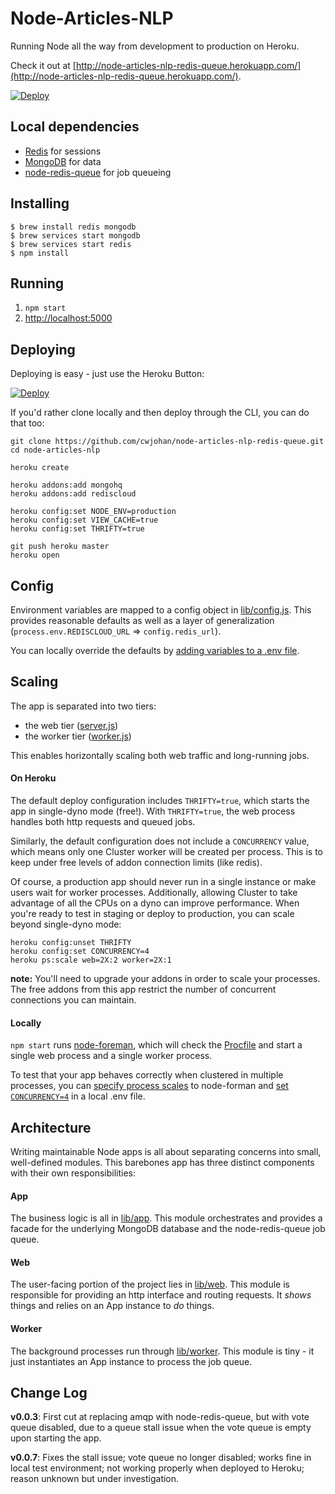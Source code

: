 # Node-Articles-NLP

Running Node all the way from development to production on Heroku.

Check it out at [http://node-articles-nlp-redis-queue.herokuapp.com/](http://node-articles-nlp-redis-queue.herokuapp.com/).

[![Deploy](https://www.herokucdn.com/deploy/button.png)](https://heroku.com/deploy?template=https://github.com/cwjohan/node-articles-nlp-redis-queue)

## Local dependencies

- [Redis](http://redis.io/) for sessions
- [MongoDB](http://www.mongodb.org/) for data
- [node-redis-queue](https://github.com/cwjohan/node-articles-nlp-redis-queue) for job queueing

## Installing

```
$ brew install redis mongodb
$ brew services start mongodb
$ brew services start redis
$ npm install
```

## Running

1. `npm start`
2. [http://localhost:5000](http://localhost:5000)

## Deploying

Deploying is easy - just use the Heroku Button:

[![Deploy](https://www.herokucdn.com/deploy/button.png)](https://heroku.com/deploy?template=https://github.com/cwjohan/node-articles-nlp-redis-queue)

If you'd rather clone locally and then deploy through the CLI, you can do that too:

```
git clone https://github.com/cwjohan/node-articles-nlp-redis-queue.git
cd node-articles-nlp

heroku create

heroku addons:add mongohq
heroku addons:add rediscloud

heroku config:set NODE_ENV=production
heroku config:set VIEW_CACHE=true
heroku config:set THRIFTY=true

git push heroku master
heroku open
```

## Config

Environment variables are mapped to a config object in [lib/config.js](https://github.com/cwjohan/node-articles-nlp-redis-queue/blob/master/lib/config.js).
This provides reasonable defaults as well as a layer of generalization
(`process.env.REDISCLOUD_URL` => `config.redis_url`).

You can locally override the defaults by
[adding variables to a .env file](https://github.com/strongloop/node-foreman#environmental-variables).

## Scaling

The app is separated into two tiers:

- the web tier ([server.js](https://github.com/cwjohan/node-articles-nlp-redis-queue/blob/master/lib/server.js))
- the worker tier ([worker.js](https://github.com/cwjohan/node-articles-nlp-redis-queue/blob/master/lib/worker.js))

This enables horizontally scaling both web traffic and long-running jobs.

#### On Heroku

The default deploy configuration includes `THRIFTY=true`, which starts the app in single-dyno mode (free!).
With `THRIFTY=true`, the web process handles both http requests and queued jobs.

Similarly, the default configuration does not include a `CONCURRENCY` value, which means only one Cluster
worker will be created per process. This is to keep under free levels of addon connection limits (like redis).

Of course, a production app should never run in a single instance or make users wait for worker processes.
Additionally, allowing Cluster to take advantage of all the CPUs on a dyno can improve performance.
When you're ready to test in staging or deploy to production, you can scale beyond single-dyno mode:

```
heroku config:unset THRIFTY
heroku config:set CONCURRENCY=4
heroku ps:scale web=2X:2 worker=2X:1
```

**note:** You'll need to upgrade your addons in order to scale your processes.
The free addons from this app restrict the number of concurrent connections you can maintain.

#### Locally

`npm start` runs [node-foreman](http://strongloop.github.io/node-foreman/),
which will check the [Procfile](https://github.com/cwjohan/node-articles-nlp-redis-queue/blob/master/Procfile)
and start a single web process and a single worker process.

To test that your app behaves correctly when clustered in multiple processes,
you can [specify process scales](https://github.com/strongloop/node-foreman#advanced-usage) to node-forman
and [set `CONCURRENCY=4`](https://github.com/strongloop/node-foreman#environmental-variables) in a local .env file.

## Architecture

Writing maintainable Node apps is all about separating concerns into small, well-defined modules.
This barebones app has three distinct components with their own responsibilities:

#### App

The business logic is all in [lib/app](https://github.com/cwjohan/node-articles-nlp-redis-queue/tree/master/lib/app).
This module orchestrates and provides a facade for the underlying
MongoDB database and the node-redis-queue job queue.

#### Web

The user-facing portion of the project lies in [lib/web](https://github.com/cwjohan/node-articles-nlp-redis-queue/tree/master/lib/web).
This module is responsible for providing an http interface and routing requests.
It *shows* things and relies on an App instance to *do* things.

#### Worker

The background processes run through [lib/worker](https://github.com/cwjohan/node-articles-nlp-redis-queue/blob/master/lib/worker.js).
This module is tiny - it just instantiates an App instance to process the job queue.

## Change Log

**v0.0.3**: First cut at replacing amqp with node-redis-queue, but with vote queue disabled, due to
a queue stall issue when the vote queue is empty upon starting the app.

**v0.0.7**: Fixes the stall issue; vote queue no longer disabled; works fine in local test environment;
not working properly when deployed to Heroku; reason unknown but under investigation.  

